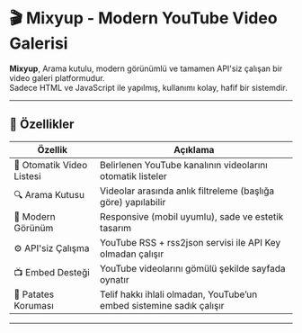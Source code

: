 # 🎬 Mixyup - Modern YouTube Video Galerisi

**Mixyup**, Arama kutulu, modern görünümlü ve tamamen API'siz çalışan bir video galeri platformudur.  
Sadece HTML ve JavaScript ile yapılmış, kullanımı kolay, hafif bir sistemdir.

---

## 🚀 Özellikler

| Özellik                  | Açıklama                                                                 |
|--------------------------|--------------------------------------------------------------------------|
| 🔄 Otomatik Video Listesi | Belirlenen YouTube kanalının videolarını otomatik listeler               |
| 🔍 Arama Kutusu           | Videolar arasında anlık filtreleme (başlığa göre) yapılabilir            |
| 🎨 Modern Görünüm         | Responsive (mobil uyumlu), sade ve estetik tasarım                       |
| ⚙️ API'siz Çalışma        | YouTube RSS + rss2json servisi ile API Key olmadan çalışır              |
| 📺 Embed Desteği          | YouTube videolarını gömülü şekilde sayfada oynatır                       |
| 🥔 Patates Koruması       | Telif hakkı ihlali olmadan, YouTube’un embed sistemine sadık çalışır     |

---
